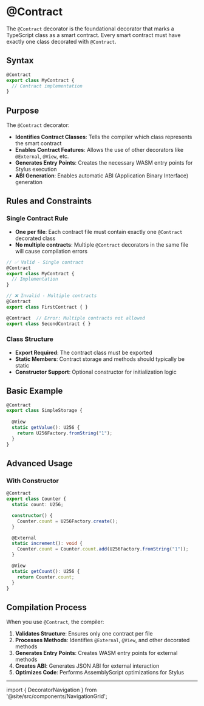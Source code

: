 # @Contract

The `@Contract` decorator is the foundational decorator that marks a TypeScript class as a smart contract. Every smart contract must have exactly one class decorated with `@Contract`.

## Syntax

```typescript
@Contract
export class MyContract {
  // Contract implementation
}
```

## Purpose

The `@Contract` decorator:

- **Identifies Contract Classes**: Tells the compiler which class represents the smart contract
- **Enables Contract Features**: Allows the use of other decorators like `@External`, `@View`, etc.
- **Generates Entry Points**: Creates the necessary WASM entry points for Stylus execution
- **ABI Generation**: Enables automatic ABI (Application Binary Interface) generation

## Rules and Constraints

### Single Contract Rule
- **One per file**: Each contract file must contain exactly one `@Contract` decorated class
- **No multiple contracts**: Multiple `@Contract` decorators in the same file will cause compilation errors

```typescript
// ✅ Valid - Single contract
@Contract
export class MyContract {
  // Implementation
}

// ❌ Invalid - Multiple contracts
@Contract
export class FirstContract { }

@Contract  // Error: Multiple contracts not allowed
export class SecondContract { }
```

### Class Structure
- **Export Required**: The contract class must be exported
- **Static Members**: Contract storage and methods should typically be static
- **Constructor Support**: Optional constructor for initialization logic

## Basic Example

```typescript
@Contract
export class SimpleStorage {
  
  @View
  static getValue(): U256 {
    return U256Factory.fromString("1");
  }
}
```

## Advanced Usage

### With Constructor

```typescript
@Contract
export class Counter {
  static count: U256;

  constructor() {
    Counter.count = U256Factory.create();
  }

  @External
  static increment(): void {
    Counter.count = Counter.count.add(U256Factory.fromString("1"));
  }

  @View
  static getCount(): U256 {
    return Counter.count;
  }
}
```

## Compilation Process

When you use `@Contract`, the compiler:

1. **Validates Structure**: Ensures only one contract per file
2. **Processes Methods**: Identifies `@External`, `@View`, and other decorated methods
3. **Generates Entry Points**: Creates WASM entry points for external methods
4. **Creates ABI**: Generates JSON ABI for external interaction
5. **Optimizes Code**: Performs AssemblyScript optimizations for Stylus



---

import { DecoratorNavigation } from '@site/src/components/NavigationGrid';

<DecoratorNavigation /> 